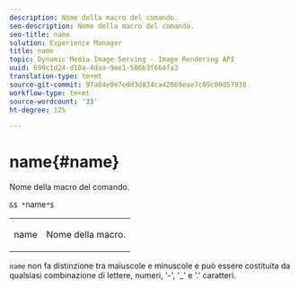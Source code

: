 ```yaml
---
description: Nome della macro del comando.
seo-description: Nome della macro del comando.
seo-title: name
solution: Experience Manager
title: name
topic: Dynamic Media Image Serving - Image Rendering API
uuid: 699c1d24-d10a-4daa-9ee1-506b3f664fa3
translation-type: tm+mt
source-git-commit: 97a84e8e7edd3d834ca42069eae7c09c00d57938
workflow-type: tm+mt
source-wordcount: '33'
ht-degree: 12%

---
```



# name{#name}

Nome della macro del comando.

`&$ *`name`*$`

<table id="simpletable_A07C4682275F461BA1F3B7752CE3FAE1"> 
 <tr class="strow"> 
  <td class="stentry"> <p><span class="codeph"> <span class="varname"> name</span></span> </p> </td> 
  <td class="stentry"> <p>Nome della macro. </p></td> 
 </tr> 
</table>

*`name`* non fa distinzione tra maiuscole e minuscole e può essere costituita da qualsiasi combinazione di lettere, numeri, &#39;-&#39;, &#39;_&#39; e &#39;.&#39; caratteri.
